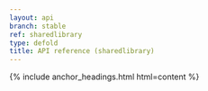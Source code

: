 ```yaml
---
layout: api
branch: stable
ref: sharedlibrary
type: defold
title: API reference (sharedlibrary)
---
```

{% include anchor_headings.html html=content %}